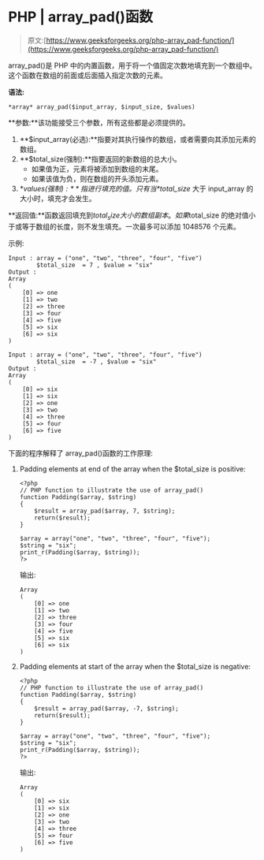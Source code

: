 # PHP | array_pad()函数

> 原文:[https://www.geeksforgeeks.org/php-array_pad-function/](https://www.geeksforgeeks.org/php-array_pad-function/)

array_pad()是 PHP 中的内置函数，用于将一个值固定次数地填充到一个数组中。这个函数在数组的前面或后面插入指定次数的元素。

**语法:**

```
*array* array_pad($input_array, $input_size, $values)
```

**参数:**该功能接受三个参数，所有这些都是必须提供的。

1.  **$input_array(必选):**指要对其执行操作的数组，或者需要向其添加元素的数组。
2.  **$total_size(强制):**指要返回的新数组的总大小。
    *   如果值为正，元素将被添加到数组的末尾。
    *   如果该值为负，则在数组的开头添加元素。
3.  **$values(强制):**指进行填充的值。只有当 *$total_size* 大于 input_array 的大小时，填充才会发生。

**返回值:**函数返回填充到$total_size 大小的数组副本。如果$total_size 的绝对值小于或等于数组的长度，则不发生填充。一次最多可以添加 1048576 个元素。

示例:

```
Input : array = ("one", "two", "three", "four", "five")
        $total_size  = 7 , $value = "six"
Output : 
Array
(
    [0] => one
    [1] => two
    [2] => three
    [3] => four
    [4] => five
    [5] => six
    [6] => six
)

Input : array = ("one", "two", "three", "four", "five")
        $total_size  = -7 , $value = "six"
Output : 
Array
(
    [0] => six
    [1] => six
    [2] => one
    [3] => two
    [4] => three
    [5] => four
    [6] => five
)

```

下面的程序解释了 array_pad()函数的工作原理:

1.  Padding elements at end of the array when the $total_size is positive:

    ```
    <?php
    // PHP function to illustrate the use of array_pad()
    function Padding($array, $string)
    {
        $result = array_pad($array, 7, $string);
        return($result);
    }

    $array = array("one", "two", "three", "four", "five");
    $string = "six";
    print_r(Padding($array, $string));
    ?>
    ```

    输出:

    ```
    Array
    (
        [0] => one
        [1] => two
        [2] => three
        [3] => four
        [4] => five
        [5] => six
        [6] => six
    )

    ```

2.  Padding elements at start of the array when the $total_size is negative:

    ```
    <?php
    // PHP function to illustrate the use of array_pad()
    function Padding($array, $string)
    {
        $result = array_pad($array, -7, $string);
        return($result);
    }

    $array = array("one", "two", "three", "four", "five");
    $string = "six";
    print_r(Padding($array, $string));
    ?>
    ```

    输出:

    ```
    Array
    (
        [0] => six
        [1] => six
        [2] => one
        [3] => two
        [4] => three
        [5] => four
        [6] => five
    )

    ```